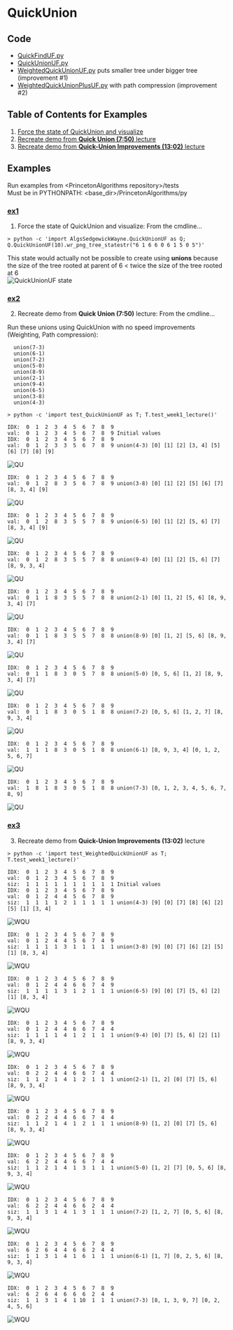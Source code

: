 # QuickUnion

## Code
  * [QuickFindUF.py](../AlgsSedgewickWayne/QuickFindUF.py)
  * [QuickUnionUF.py](../AlgsSedgewickWayne/QuickUnionUF.py)
  * [WeightedQuickUnionUF.py](../AlgsSedgewickWayne/WeightedQuickUnionUF.py) puts smaller tree under bigger tree (improvement #1)
  * [WeightedQuickUnionPlusUF.py](../AlgsSedgewickWayne/WeightedQuickUnionPlusUF.py) with path compression (improvement #2)

## Table of Contents for Examples
  1. [Force the state of QuickUnion and visualize](#ex1)
  2. [Recreate demo from **Quick Union (7:50)** lecture](#ex2)
  3. [Recreate demo from **Quick-Union Improvements (13:02)** lecture](#ex3)

## Examples
Run examples from \<PrincetonAlgorithms repository\>/tests    
Must be in PYTHONPATH: \<base_dir\>/PrincetonAlgorithms/py
### [ex1](#table-of-contents-for-examples)
1. Force the state of QuickUnion and visualize: From the cmdline...   
```
> python -c 'import AlgsSedgewickWayne.QuickUnionUF as Q; Q.QuickUnionUF(10).wr_png_tree_statestr("6 1 6 6 0 6 1 5 0 5")'
```    
This state would actually not be possible to create using **unions** because
the size of the tree rooted at parent of 6 < twice the size of the tree
rooted at 6    
![QuickUnionUF state](./images/state_QuickUnionUF_6_1_6_6_0_6_1_5_0_5.png)


### [ex2](#table-of-contents-for-examples)
2. Recreate demo from **Quick Union (7:50)** lecture: From the cmdline...

Run these unions using QuickUnion with no speed improvements (Weighting, Path compression):
```
  union(7-3) 
  union(6-1) 
  union(7-2) 
  union(5-0) 
  union(8-9) 
  union(2-1) 
  union(9-4) 
  union(6-5) 
  union(3-8) 
  union(4-3) 

> python -c 'import test_QuickUnionUF as T; T.test_week1_lecture()'

IDX:  0  1  2  3  4  5  6  7  8  9    
val:  0  1  2  3  4  5  6  7  8  9 Initial values    
IDX:  0  1  2  3  4  5  6  7  8  9    
val:  0  1  2  3  3  5  6  7  8  9 union(4-3) [0] [1] [2] [3, 4] [5] [6] [7] [8] [9]    
```    
![QU](./images/QU_demo_step0.png)    
```
IDX:  0  1  2  3  4  5  6  7  8  9    
val:  0  1  2  8  3  5  6  7  8  9 union(3-8) [0] [1] [2] [5] [6] [7] [8, 3, 4] [9]    
```    
![QU](./images/QU_demo_step1.png)    
```
IDX:  0  1  2  3  4  5  6  7  8  9    
val:  0  1  2  8  3  5  5  7  8  9 union(6-5) [0] [1] [2] [5, 6] [7] [8, 3, 4] [9]    
```    
![QU](./images/QU_demo_step2.png)    
```
IDX:  0  1  2  3  4  5  6  7  8  9    
val:  0  1  2  8  3  5  5  7  8  8 union(9-4) [0] [1] [2] [5, 6] [7] [8, 9, 3, 4]    
```    
![QU](./images/QU_demo_step3.png)    
```
IDX:  0  1  2  3  4  5  6  7  8  9    
val:  0  1  1  8  3  5  5  7  8  8 union(2-1) [0] [1, 2] [5, 6] [8, 9, 3, 4] [7]    
```    
![QU](./images/QU_demo_step4.png)    
```
IDX:  0  1  2  3  4  5  6  7  8  9    
val:  0  1  1  8  3  5  5  7  8  8 union(8-9) [0] [1, 2] [5, 6] [8, 9, 3, 4] [7]    
```    
![QU](./images/QU_demo_step5.png)    
```
IDX:  0  1  2  3  4  5  6  7  8  9    
val:  0  1  1  8  3  0  5  7  8  8 union(5-0) [0, 5, 6] [1, 2] [8, 9, 3, 4] [7]    
```    
![QU](./images/QU_demo_step6.png)    
```
IDX:  0  1  2  3  4  5  6  7  8  9    
val:  0  1  1  8  3  0  5  1  8  8 union(7-2) [0, 5, 6] [1, 2, 7] [8, 9, 3, 4]    
```    
![QU](./images/QU_demo_step7.png)    
```
IDX:  0  1  2  3  4  5  6  7  8  9    
val:  1  1  1  8  3  0  5  1  8  8 union(6-1) [8, 9, 3, 4] [0, 1, 2, 5, 6, 7]    
```    
![QU](./images/QU_demo_step8.png)    
```
IDX:  0  1  2  3  4  5  6  7  8  9    
val:  1  8  1  8  3  0  5  1  8  8 union(7-3) [0, 1, 2, 3, 4, 5, 6, 7, 8, 9]    
```    
![QU](./images/QU_demo_step9.png)    


### [ex3](#table-of-contents-for-examples)
3. Recreate demo from **Quick-Union Improvements (13:02)** lecture
```
> python -c 'import test_WeightedQuickUnionUF as T; T.test_week1_lecture()'

IDX:  0  1  2  3  4  5  6  7  8  9
val:  0  1  2  3  4  5  6  7  8  9
siz:  1  1  1  1  1  1  1  1  1  1 Initial values
IDX:  0  1  2  3  4  5  6  7  8  9
val:  0  1  2  4  4  5  6  7  8  9
siz:  1  1  1  1  2  1  1  1  1  1 union(4-3) [9] [0] [7] [8] [6] [2] [5] [1] [3, 4]
```
![WQU](./images/WQU_demo_step0.png)    
```
IDX:  0  1  2  3  4  5  6  7  8  9
val:  0  1  2  4  4  5  6  7  4  9
siz:  1  1  1  1  3  1  1  1  1  1 union(3-8) [9] [0] [7] [6] [2] [5] [1] [8, 3, 4]
```
![WQU](./images/WQU_demo_step1.png)    
```
IDX:  0  1  2  3  4  5  6  7  8  9
val:  0  1  2  4  4  6  6  7  4  9
siz:  1  1  1  1  3  1  2  1  1  1 union(6-5) [9] [0] [7] [5, 6] [2] [1] [8, 3, 4]
```
![WQU](./images/WQU_demo_step2.png)    
```
IDX:  0  1  2  3  4  5  6  7  8  9
val:  0  1  2  4  4  6  6  7  4  4
siz:  1  1  1  1  4  1  2  1  1  1 union(9-4) [0] [7] [5, 6] [2] [1] [8, 9, 3, 4]
```
![WQU](./images/WQU_demo_step3.png)    
```
IDX:  0  1  2  3  4  5  6  7  8  9
val:  0  2  2  4  4  6  6  7  4  4
siz:  1  1  2  1  4  1  2  1  1  1 union(2-1) [1, 2] [0] [7] [5, 6] [8, 9, 3, 4]
```
![WQU](./images/WQU_demo_step4.png)    
```
IDX:  0  1  2  3  4  5  6  7  8  9
val:  0  2  2  4  4  6  6  7  4  4
siz:  1  1  2  1  4  1  2  1  1  1 union(8-9) [1, 2] [0] [7] [5, 6] [8, 9, 3, 4]
```
![WQU](./images/WQU_demo_step5.png)    
```
IDX:  0  1  2  3  4  5  6  7  8  9
val:  6  2  2  4  4  6  6  7  4  4
siz:  1  1  2  1  4  1  3  1  1  1 union(5-0) [1, 2] [7] [0, 5, 6] [8, 9, 3, 4]
```
![WQU](./images/WQU_demo_step6.png)    
```
IDX:  0  1  2  3  4  5  6  7  8  9
val:  6  2  2  4  4  6  6  2  4  4
siz:  1  1  3  1  4  1  3  1  1  1 union(7-2) [1, 2, 7] [0, 5, 6] [8, 9, 3, 4]
```
![WQU](./images/WQU_demo_step7.png)    
```
IDX:  0  1  2  3  4  5  6  7  8  9
val:  6  2  6  4  4  6  6  2  4  4
siz:  1  1  3  1  4  1  6  1  1  1 union(6-1) [1, 7] [0, 2, 5, 6] [8, 9, 3, 4]
```
![WQU](./images/WQU_demo_step8.png)    
```
IDX:  0  1  2  3  4  5  6  7  8  9
val:  6  2  6  4  6  6  6  2  4  4
siz:  1  1  3  1  4  1 10  1  1  1 union(7-3) [8, 1, 3, 9, 7] [0, 2, 4, 5, 6]
```
![WQU](./images/WQU_demo_step9.png)    

